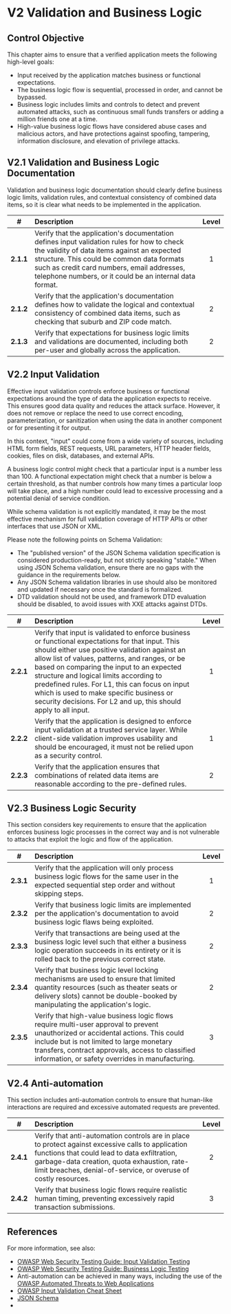 # V2 Validation and Business Logic

## Control Objective

This chapter aims to ensure that a verified application meets the following high-level goals:

* Input received by the application matches business or functional expectations.
* The business logic flow is sequential, processed in order, and cannot be bypassed.
* Business logic includes limits and controls to detect and prevent automated attacks, such as continuous small funds transfers or adding a million friends one at a time.
* High-value business logic flows have considered abuse cases and malicious actors, and have protections against spoofing, tampering, information disclosure, and elevation of privilege attacks.

## V2.1 Validation and Business Logic Documentation

Validation and business logic documentation should clearly define business logic limits, validation rules, and contextual consistency of combined data items, so it is clear what needs to be implemented in the application.

| # | Description | Level |
| :---: | :--- | :---: |
| **2.1.1** | Verify that the application's documentation defines input validation rules for how to check the validity of data items against an expected structure. This could be common data formats such as credit card numbers, email addresses, telephone numbers, or it could be an internal data format. | 1 |
| **2.1.2** | Verify that the application's documentation defines how to validate the logical and contextual consistency of combined data items, such as checking that suburb and ZIP code match. | 2 |
| **2.1.3** | Verify that expectations for business logic limits and validations are documented, including both per-user and globally across the application. | 2 |

## V2.2 Input Validation

Effective input validation controls enforce business or functional expectations around the type of data the application expects to receive. This ensures good data quality and reduces the attack surface. However, it does not remove or replace the need to use correct encoding, parameterization, or sanitization when using the data in another component or for presenting it for output.

In this context, "input" could come from a wide variety of sources, including HTML form fields, REST requests, URL parameters, HTTP header fields, cookies, files on disk, databases, and external APIs.

A business logic control might check that a particular input is a number less than 100. A functional expectation might check that a number is below a certain threshold, as that number controls how many times a particular loop will take place, and a high number could lead to excessive processing and a potential denial of service condition.

While schema validation is not explicitly mandated, it may be the most effective mechanism for full validation coverage of HTTP APIs or other interfaces that use JSON or XML.

Please note the following points on Schema Validation:

* The "published version" of the JSON Schema validation specification is considered production-ready, but not strictly speaking "stable." When using JSON Schema validation, ensure there are no gaps with the guidance in the requirements below.
* Any JSON Schema validation libraries in use should also be monitored and updated if necessary once the standard is formalized.
* DTD validation should not be used, and framework DTD evaluation should be disabled, to avoid issues with XXE attacks against DTDs.

| # | Description | Level |
| :---: | :--- | :---: |
| **2.2.1** | Verify that input is validated to enforce business or functional expectations for that input. This should either use positive validation against an allow list of values, patterns, and ranges, or be based on comparing the input to an expected structure and logical limits according to predefined rules. For L1, this can focus on input which is used to make specific business or security decisions. For L2 and up, this should apply to all input. | 1 |
| **2.2.2** | Verify that the application is designed to enforce input validation at a trusted service layer. While client-side validation improves usability and should be encouraged, it must not be relied upon as a security control. | 1 |
| **2.2.3** | Verify that the application ensures that combinations of related data items are reasonable according to the pre-defined rules. | 2 |

## V2.3 Business Logic Security

This section considers key requirements to ensure that the application enforces business logic processes in the correct way and is not vulnerable to attacks that exploit the logic and flow of the application.

| # | Description | Level |
| :---: | :--- | :---: |
| **2.3.1** | Verify that the application will only process business logic flows for the same user in the expected sequential step order and without skipping steps. | 1 |
| **2.3.2** | Verify that business logic limits are implemented per the application's documentation to avoid business logic flaws being exploited. | 2 |
| **2.3.3** | Verify that transactions are being used at the business logic level such that either a business logic operation succeeds in its entirety or it is rolled back to the previous correct state. | 2 |
| **2.3.4** | Verify that business logic level locking mechanisms are used to ensure that limited quantity resources (such as theater seats or delivery slots) cannot be double-booked by manipulating the application's logic. | 2 |
| **2.3.5** | Verify that high-value business logic flows require multi-user approval to prevent unauthorized or accidental actions. This could include but is not limited to large monetary transfers, contract approvals, access to classified information, or safety overrides in manufacturing. | 3 |

## V2.4 Anti-automation

This section includes anti-automation controls to ensure that human-like interactions are required and excessive automated requests are prevented.

| # | Description | Level |
| :---: | :--- | :---: |
| **2.4.1** | Verify that anti-automation controls are in place to protect against excessive calls to application functions that could lead to data exfiltration, garbage-data creation, quota exhaustion, rate-limit breaches, denial-of-service, or overuse of costly resources. | 2 |
| **2.4.2** | Verify that business logic flows require realistic human timing, preventing excessively rapid transaction submissions. | 3 |

## References

For more information, see also:

* [OWASP Web Security Testing Guide: Input Validation Testing](https://owasp.org/www-project-web-security-testing-guide/v42/4-Web_Application_Security_Testing/07-Input_Validation_Testing/README.html)
* [OWASP Web Security Testing Guide: Business Logic Testing](https://owasp.org/www-project-web-security-testing-guide/v42/4-Web_Application_Security_Testing/10-Business_Logic_Testing/README)
* Anti-automation can be achieved in many ways, including the use of the [OWASP Automated Threats to Web Applications](https://owasp.org/www-project-automated-threats-to-web-applications/)
* [OWASP Input Validation Cheat Sheet](https://cheatsheetseries.owasp.org/cheatsheets/Input_Validation_Cheat_Sheet.html)
* [JSON Schema](https://json-schema.org/specification.html)
* 


